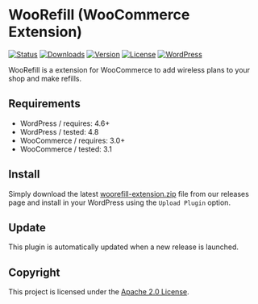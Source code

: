 # WooRefill (WooCommerce Extension)

[![Status](https://travis-ci.org/ynloultratech/woorefill-extension.svg?branch=master)](https://travis-ci.org/ynloultratech/woorefill-extension)
[![Downloads](https://img.shields.io/github/downloads/ynloultratech/woorefill-extension/total.svg)](https://github.com/ynloultratech/woorefill-extension/releases/latest)
[![Version](https://img.shields.io/github/release/ynloultratech/woorefill-extension.svg)](https://github.com/ynloultratech/woorefill-extension)
[![License](https://img.shields.io/badge/Wordpress-4.6+-blue.svg)](http://wordpress.com)
[![WordPress](https://img.shields.io/github/license/ynloultratech/woorefill-extension.svg)](https://github.com/ynloultratech/woorefill-extension/blob/master/LICENSE)

WooRefill is a extension for WooCommerce to add wireless plans to your shop and make refills.

## Requirements

- WordPress / requires: 4.6+
- WordPress / tested: 4.8
- WooCommerce / requires: 3.0+
- WooCommerce / tested: 3.1

## Install

Simply download the latest [woorefill-extension.zip](https://github.com/ynloultratech/woorefill-extension/releases/latest) file from our releases page and install in your WordPress using the `Upload Plugin` option.

## Update 

This plugin is automatically updated when a new release is launched.

## Copyright

This project is licensed under the [Apache 2.0 License](LICENSE).